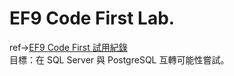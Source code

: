 # EF9 Code First Lab.   
ref→[EF9 Code First 試用紀錄](https://rely-ky.gitbook.io/net8/cloud/ef9-code-first-shi-yong-ji-lu)   
目標：在 SQL Server 與 PostgreSQL 互轉可能性嘗試。

